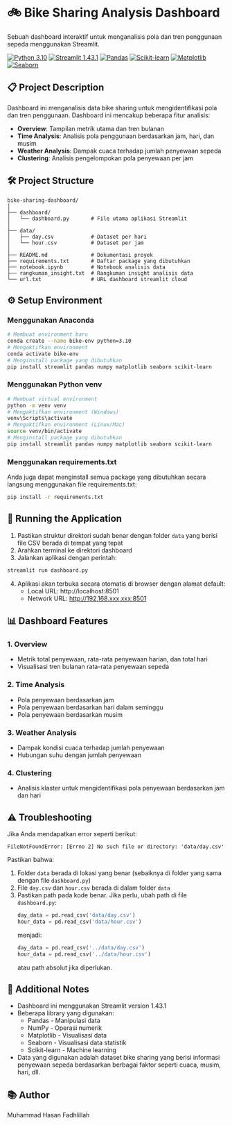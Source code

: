 # 🚲 Bike Sharing Analysis Dashboard

Sebuah dashboard interaktif untuk menganalisis pola dan tren penggunaan sepeda menggunakan Streamlit.

[![Python 3.10](https://img.shields.io/badge/Python-3.10-blue?logo=python)](https://www.python.org/)
[![Streamlit 1.43.1](https://img.shields.io/badge/Streamlit-1.43.1-FF4B4B?logo=streamlit)](https://streamlit.io/)
[![Pandas](https://img.shields.io/badge/Pandas-Latest-150458?logo=pandas)](https://pandas.pydata.org/)
[![Scikit-learn](https://img.shields.io/badge/Scikit--learn-Latest-F7931E?logo=scikit-learn)](https://scikit-learn.org/)
[![Matplotlib](https://img.shields.io/badge/Matplotlib-Latest-11557c?logo=python)](https://matplotlib.org/)
[![Seaborn](https://img.shields.io/badge/Seaborn-Latest-7db0bc?logo=python)](https://seaborn.pydata.org/)

## 📋 Project Description

Dashboard ini menganalisis data bike sharing untuk mengidentifikasi pola dan tren penggunaan. Dashboard ini mencakup beberapa fitur analisis:

- **Overview**: Tampilan metrik utama dan tren bulanan
- **Time Analysis**: Analisis pola penggunaan berdasarkan jam, hari, dan musim
- **Weather Analysis**: Dampak cuaca terhadap jumlah penyewaan sepeda
- **Clustering**: Analisis pengelompokan pola penyewaan per jam

## 🛠️ Project Structure

```
bike-sharing-dashboard/
│
├── dashboard/
│   └── dashboard.py       # File utama aplikasi Streamlit
│
├── data/
│   ├── day.csv            # Dataset per hari
│   └── hour.csv           # Dataset per jam
│
├── README.md              # Dokumentasi proyek
├── requirements.txt       # Daftar package yang dibutuhkan
├── notebook.ipynb         # Notebook analisis data
├── rangkuman_insight.txt  # Rangkuman insight analisis data
└── url.txt                # URL dashboard streamlit cloud
```

## ⚙️ Setup Environment

### Menggunakan Anaconda
```bash
# Membuat environment baru
conda create --name bike-env python=3.10
# Mengaktifkan environment
conda activate bike-env
# Menginstall package yang dibutuhkan
pip install streamlit pandas numpy matplotlib seaborn scikit-learn
```

### Menggunakan Python venv
```bash
# Membuat virtual environment
python -m venv venv
# Mengaktifkan environment (Windows)
venv\Scripts\activate
# Mengaktifkan environment (Linux/Mac)
source venv/bin/activate
# Menginstall package yang dibutuhkan
pip install streamlit pandas numpy matplotlib seaborn scikit-learn
```

### Menggunakan requirements.txt
Anda juga dapat menginstall semua package yang dibutuhkan secara langsung menggunakan file requirements.txt:
```bash
pip install -r requirements.txt
```

## 🚀 Running the Application

1. Pastikan struktur direktori sudah benar dengan folder `data` yang berisi file CSV berada di tempat yang tepat
2. Arahkan terminal ke direktori dashboard
3. Jalankan aplikasi dengan perintah:
```bash
streamlit run dashboard.py
```
4. Aplikasi akan terbuka secara otomatis di browser dengan alamat default:
   - Local URL: http://localhost:8501
   - Network URL: http://192.168.xxx.xxx:8501

## 📊 Dashboard Features

### 1. Overview
- Metrik total penyewaan, rata-rata penyewaan harian, dan total hari
- Visualisasi tren bulanan rata-rata penyewaan sepeda

### 2. Time Analysis
- Pola penyewaan berdasarkan jam
- Pola penyewaan berdasarkan hari dalam seminggu
- Pola penyewaan berdasarkan musim

### 3. Weather Analysis
- Dampak kondisi cuaca terhadap jumlah penyewaan
- Hubungan suhu dengan jumlah penyewaan

### 4. Clustering
- Analisis klaster untuk mengidentifikasi pola penyewaan berdasarkan jam dan hari

## ⚠️ Troubleshooting

Jika Anda mendapatkan error seperti berikut:
```
FileNotFoundError: [Errno 2] No such file or directory: 'data/day.csv'
```

Pastikan bahwa:
1. Folder `data` berada di lokasi yang benar (sebaiknya di folder yang sama dengan file `dashboard.py`)
2. File `day.csv` dan `hour.csv` berada di dalam folder `data`
3. Pastikan path pada kode benar. Jika perlu, ubah path di file `dashboard.py`:
   ```python
   day_data = pd.read_csv('data/day.csv')
   hour_data = pd.read_csv('data/hour.csv')
   ```
   menjadi:
   ```python
   day_data = pd.read_csv('../data/day.csv')
   hour_data = pd.read_csv('../data/hour.csv')
   ```
   atau path absolut jika diperlukan.

## 📝 Additional Notes

- Dashboard ini menggunakan Streamlit version 1.43.1
- Beberapa library yang digunakan:
  - Pandas - Manipulasi data
  - NumPy - Operasi numerik
  - Matplotlib - Visualisasi data
  - Seaborn - Visualisasi data statistik
  - Scikit-learn - Machine learning
- Data yang digunakan adalah dataset bike sharing yang berisi informasi penyewaan sepeda berdasarkan berbagai faktor seperti cuaca, musim, hari, dll.

## 📚 Author

Muhammad Hasan Fadhlillah
